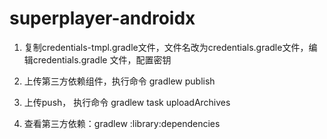 # superplayer-androidx

1. 复制credentials-tmpl.gradle文件，文件名改为credentials.gradle文件，编辑credentials.gradle 文件，配置密钥

2. 上传第三方依赖组件，执行命令 gradlew publish

3. 上传push， 执行命令 gradlew task uploadArchives

4. 查看第三方依赖：gradlew :library:dependencies
